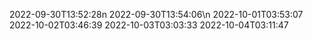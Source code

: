 2022-09-30T13:52:28n
2022-09-30T13:54:06\n
2022-10-01T03:53:07
2022-10-02T03:46:39
2022-10-03T03:03:33
2022-10-04T03:11:47
